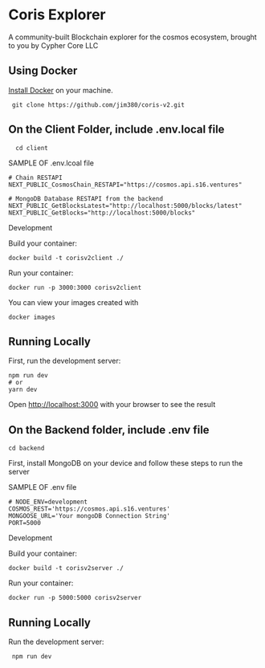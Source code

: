 # Coris Explorer

A community-built Blockchain explorer for the cosmos ecosystem, brought to you by Cypher Core LLC


## Using Docker
 [Install Docker](https://docs.docker.com/get-docker/)  on your machine.
   
   ``` 
    git clone https://github.com/jim380/coris-v2.git 
 
   ```
  ## On the Client Folder, include .env.local file
      cd client
       
 
   SAMPLE OF .env.lcoal file
  ``` 
  # Chain RESTAPI
  NEXT_PUBLIC_CosmosChain_RESTAPI="https://cosmos.api.s16.ventures"

  # MongoDB Database RESTAPI from the backend
  NEXT_PUBLIC_GetBlocksLatest="http://localhost:5000/blocks/latest"
  NEXT_PUBLIC_GetBlocks="http://localhost:5000/blocks"
  ```
  Development
   
  Build your container: 
  ``` 
  docker build -t corisv2client ./ 
  ```
  
  Run your container: 
  ``` 
  docker run -p 3000:3000 corisv2client 
  ```
  
  You can view your images created with 
  ```
  docker images
  ```

## Running Locally

First, run the development server:
```
npm run dev
# or
yarn dev
```
Open [http://localhost:3000](http://localhost:3000) with your browser to see the result


## On the Backend folder, include .env file
  ```
  cd backend
  
  ```
  First, install MongoDB on your device and follow these steps to run the server
  
  SAMPLE OF .env file
  ``` 
  # NODE_ENV=development
  COSMOS_REST='https://cosmos.api.s16.ventures'
  MONGOOSE_URL='Your mongoDB Connection String'
  PORT=5000
  ```
  
   Development
   
  Build your container: 
  ``` 
  docker build -t corisv2server ./ 
  ```
  
  Run your container: 
  ``` 
  docker run -p 5000:5000 corisv2server 
  ```
  
  ## Running Locally

   Run the development server:
   
   
     npm run dev

    
  
  
  
  
  
  
  
  
  
  
